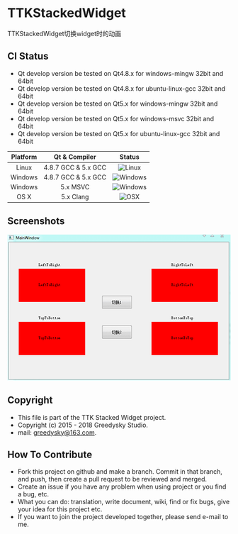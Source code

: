 # TTKStackedWidget
TTKStackedWidget切换widget时的动画

## CI Status
 * Qt develop version be tested on Qt4.8.x for windows-mingw 32bit and 64bit
 * Qt develop version be tested on Qt4.8.x for ubuntu-linux-gcc 32bit and 64bit
 * Qt develop version be tested on Qt5.x for windows-mingw 32bit and 64bit
 * Qt develop version be tested on Qt5.x for windows-msvc 32bit and 64bit
 * Qt develop version be tested on Qt5.x for ubuntu-linux-gcc 32bit and 64bit
  
| Platform | Qt & Compiler       | Status                                                                                      |
| :---:    | :---:               | :---:                                                                                       |
| Linux    | 4.8.7 GCC & 5.x GCC    | ![Linux](https://img.shields.io/wercker/ci/wercker/docs.svg)                            |
| Windows  | 4.8.7 GCC & 5.x GCC       | ![Windows](https://img.shields.io/wercker/ci/wercker/docs.svg) |
| Windows  | 5.x MSVC       | ![Windows](https://img.shields.io/wercker/ci/wercker/docs.svg) |
| OS X     | 5.x Clang     | ![OSX](https://img.shields.io/badge/build-unknown-lightgrey.svg?style=flat-square)                           |

Screenshots
----

![Index](https://github.com/Greedysky/Resource/blob/master/Screen/QStackedWidget-Animation/1.gif?raw=true)


Copyright
-------
 * This file is part of the TTK Stacked Widget project.
 * Copyright (c) 2015 - 2018 Greedysky Studio.
 * mail: greedysky@163.com.
 
How To Contribute
-------
 * Fork this project on github and make a branch. Commit in that branch, and push, then create a pull request to be reviewed and merged.
 * Create an issue if you have any problem when using project or you find a bug, etc.
 * What you can do: translation, write document, wiki, find or fix bugs, give your idea for this project etc.
 * If you want to join the project developed together, please send e-mail to me.